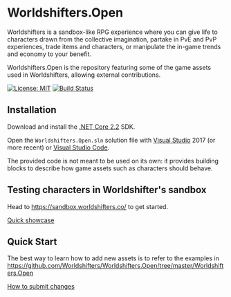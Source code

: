 Worldshifters.Open
==================

Worldshifters is a sandbox-like RPG experience where you can give life to characters drawn from the collective imagination, partake in PvE and PvP experiences, trade items and characters, or manipulate the in-game trends and economy to your benefit.

Worldshifters.Open is the repository featuring some of the game assets used in Worldshifters, allowing external contributions.

[![License: MIT](https://img.shields.io/badge/License-MIT-yellow.svg)](https://opensource.org/licenses/MIT)
[![Build Status](https://travis-ci.com/Worldshifters/Worldshifters.Open.svg?branch=master)](https://travis-ci.com/Worldshifters/Worldshifters.Open)


Installation
------------

Download and install the [.NET Core 2.2](https://dotnet.microsoft.com/download) SDK.

Open the `Worldshifters.Open.sln` solution file with [Visual Studio](https://visualstudio.microsoft.com/vs/older-downloads/) 2017 (or more recent) or [Visual Studio Code](https://code.visualstudio.com/).

The provided code is not meant to be used on its own: it provides building blocks to describe how game assets such as characters should behave.

Testing characters in Worldshifter's sandbox
--------------------------------------------

Head to https://sandbox.worldshifters.co/ to get started.

[Quick showcase](https://www.youtube.com/watch?v=D0NoMtO0XKE)

Quick Start
-----------

The best way to learn how to add new assets is to refer to the examples in https://github.com/Worldshifters/Worldshifters.Open/tree/master/Worldshifters.Open

[How to submit changes](https://github.com/Worldshifters/Worldshifters.Open/wiki/Proposing-new-changes)
